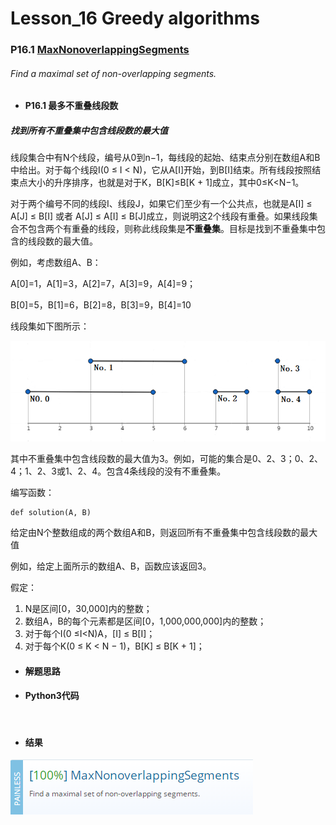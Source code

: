 # Lesson_16 Greedy algorithms  

### P16.1 [MaxNonoverlappingSegments](https://app.codility.com/programmers/lessons/16-greedy_algorithms/max_nonoverlapping_segments/) 

###### Find a maximal set of non-overlapping segments.

* #### P16.1  最多不重叠线段数

##### 找到所有不重叠集中包含线段数的最大值

线段集合中有N个线段，编号从0到n−1，每线段的起始、结束点分别在数组A和B中给出。对于每个线段I(0 ≤ I < N)，它从A[I]开始，到B[I]结束。所有线段按照结束点大小的升序排序，也就是对于K，B[K]≤B[K + 1]成立，其中0≤K<N−1。

对于两个编号不同的线段I、线段J，如果它们至少有一个公共点，也就是A[I] ≤ A[J] ≤ B[I] 或者 A[J] ≤ A[I] ≤ B[J]成立，则说明这2个线段有重叠。如果线段集合不包含两个有重叠的线段，则称此线段集是**不重叠集**。目标是找到不重叠集中包含的线段数的最大值。

例如，考虑数组A、B：

A[0]=1，A[1]=3，A[2]=7，A[3]=9，A[4]=9；

B[0]=5，B[1]=6，B[2]=8，B[3]=9，B[4]=10

线段集如下图所示：

![image](https://github.com/Anfany/Codility-Lessons-By-Python3/blob/master/L16_Greedy%20algorithms/16.1.1.png)

其中不重叠集中包含线段数的最大值为3。例如，可能的集合是0、2、3；0、2、4；1、2、3或1、2、4。包含4条线段的没有不重叠集。

编写函数：
```
def solution(A, B)
```

给定由N个整数组成的两个数组A和B，则返回所有不重叠集中包含线段数的最大值

例如，给定上面所示的数组A、B，函数应该返回3。

假定：
  1. N是区间[0，30,000]内的整数；
  2. 数组A，B的每个元素都是区间[0，1,000,000,000]内的整数；
  3. 对于每个I(0 ≤I<N)A，[I] ≤ B[I]；
  4. 对于每个K(0 ≤ K < N − 1)，B[K] ≤ B[K + 1]；

* #### 解题思路


* #### Python3代码


```


```




* #### 结果


![image](https://github.com/Anfany/Codility-Lessons-By-Python3/blob/master/L16_Greedy%20algorithms/16.1.png)
